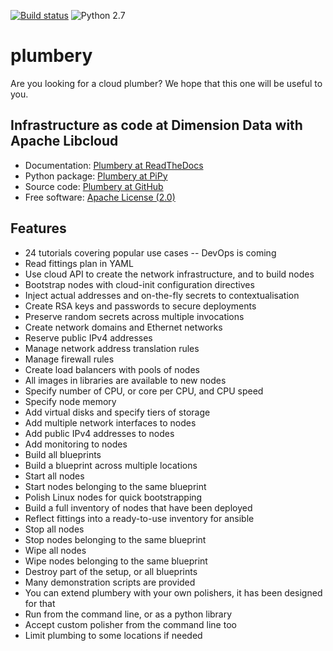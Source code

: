 [![Build status](https://img.shields.io/travis/bernard357/plumbery.svg)](https://travis-ci.org/bernard357/plumbery)  ![Python 2.7](https://img.shields.io/badge/python-2.7-blue.svg)

# plumbery

Are you looking for a cloud plumber? We hope that this one will be useful to
you.


## Infrastructure as code at Dimension Data with Apache Libcloud

* Documentation: [Plumbery at ReadTheDocs](https://plumbery.readthedocs.org)
* Python package: [Plumbery at PiPy](https://pypi.python.org/pypi/plumbery)
* Source code: [Plumbery at GitHub](https://github.com/bernard357/plumbery)
* Free software: [Apache License (2.0)](http://www.apache.org/licenses/LICENSE-2.0)

## Features

* 24 tutorials covering popular use cases -- DevOps is coming
* Read fittings plan in YAML
* Use cloud API to create the network infrastructure, and to build nodes
* Bootstrap nodes with cloud-init configuration directives
* Inject actual addresses and on-the-fly secrets to contextualisation
* Create RSA keys and passwords to secure deployments
* Preserve random secrets across multiple invocations
* Create network domains and Ethernet networks
* Reserve public IPv4 addresses
* Manage network address translation rules
* Manage firewall rules
* Create load balancers with pools of nodes
* All images in libraries are available to new nodes
* Specify number of CPU, or core per CPU, and CPU speed
* Specify node memory
* Add virtual disks and specify tiers of storage
* Add multiple network interfaces to nodes
* Add public IPv4 addresses to nodes
* Add monitoring to nodes
* Build all blueprints
* Build a blueprint across multiple locations
* Start all nodes
* Start nodes belonging to the same blueprint
* Polish Linux nodes for quick bootstrapping
* Build a full inventory of nodes that have been deployed
* Reflect fittings into a ready-to-use inventory for ansible
* Stop all nodes
* Stop nodes belonging to the same blueprint
* Wipe all nodes
* Wipe nodes belonging to the same blueprint
* Destroy part of the setup, or all blueprints
* Many demonstration scripts are provided
* You can extend plumbery with your own polishers, it has been designed for that
* Run from the command line, or as a python library
* Accept custom polisher from the command line too
* Limit plumbing to some locations if needed



